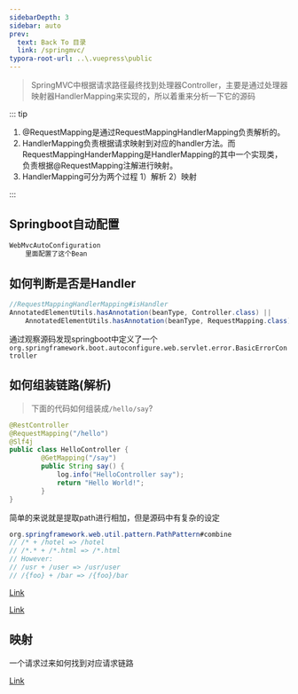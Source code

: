 ```yaml
---
sidebarDepth: 3
sidebar: auto
prev:
  text: Back To 目录
  link: /springmvc/
typora-root-url: ..\.vuepress\public
---
```




> SpringMVC中根据请求路径最终找到处理器Controller，主要是通过处理器映射器HandlerMapping来实现的，所以着重来分析一下它的源码

::: tip

1. @RequestMapping是通过RequestMappingHandlerMapping负责解析的。
2. HandlerMapping负责根据请求映射到对应的handler方法。而RequestMappingHanderMapping是HandlerMapping的其中一个实现类，负责根据@RequestMapping注解进行映射。
3. HandlerMapping可分为两个过程 1）解析 2）映射

:::



## Springboot自动配置

```sh
WebMvcAutoConfiguration
	里面配置了这个Bean
```



## 如何判断是否是Handler

```java
//RequestMappingHandlerMapping#isHandler
AnnotatedElementUtils.hasAnnotation(beanType, Controller.class) ||
    AnnotatedElementUtils.hasAnnotation(beanType, RequestMapping.class)
```

通过观察源码发现springboot中定义了一个`org.springframework.boot.autoconfigure.web.servlet.error.BasicErrorController`



## 如何组装链路(解析)

> 下面的代码如何组装成`/hello/say`?

```java
@RestController
@RequestMapping("/hello")
@Slf4j
public class HelloController {
        @GetMapping("/say")
        public String say() {
            log.info("HelloController say");
            return "Hello World!";
        }
}
```

简单的来说就是提取path进行相加，但是源码中有复杂的设定

```java
org.springframework.web.util.pattern.PathPattern#combine
// /* + /hotel => /hotel
// /*.* + /*.html => /*.html
// However:
// /usr + /user => /usr/user
// /{foo} + /bar => /{foo}/bar
```

[Link](https://www.processon.com/view/link/615ea79e1efad4070b2d6707)

<common-progresson-snippet src="https://www.processon.com/view/link/615ea79e1efad4070b2d6707"/>

[Link](https://www.processon.com/view/link/642ebb51a7da6b51ab13f83d)

<common-progresson-snippet src="https://www.processon.com/view/link/642ebb51a7da6b51ab13f83d"/>



## 映射

一个请求过来如何找到对应请求链路

[Link](https://www.processon.com/view/link/615ea79e1efad4070b2d6707)

<common-progresson-snippet src="https://www.processon.com/view/link/615ea79e1efad4070b2d6707"/>
